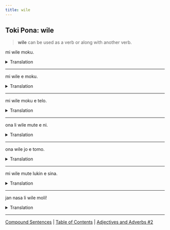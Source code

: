 ```yaml
---
title: wile
---
```


## Toki Pona: wile

> **wile** can be used as a verb or along with another verb.

mi wile moku.
<details>
<summary>Translation</summary>

I wish to eat.
</details>

---

mi wile e moku.
<details>
<summary>Translation</summary>

I want food.
</details>

---

mi wile moku e telo.
<details>
<summary>Translation</summary>

I wish to drink water.
</details>

---

ona li wile mute e ni.
<details>
<summary>Translation</summary>

He wants that very much.
</details>

---

ona wile jo e tomo.
<details>
<summary>Translation</summary>

She wants to have a house.
</details>

---

mi wile mute lukin e sina.
<details>
<summary>Translation</summary>

I want to see you very much.
</details>

---

jan nasa li wile moli!
<details>
<summary>Translation</summary>

Crazy people want to die!
</details>

---


[Compound Sentences](17CompoundSentences.md) | [Table of Contents](toc.md) | [Adjectives and Adverbs #2](19AdjectivesAdverbs.md)